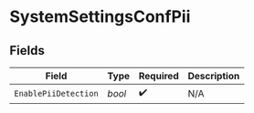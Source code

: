 # SystemSettingsConfPii


## Fields

| Field                | Type                 | Required             | Description          |
| -------------------- | -------------------- | -------------------- | -------------------- |
| `EnablePiiDetection` | *bool*               | :heavy_check_mark:   | N/A                  |